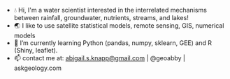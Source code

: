 - :droplet: Hi, I'm a water scientist interested in the interrelated mechanisms between rainfall, groundwater, nutrients, streams, and lakes!
- :earth_asia: I like to use satellite statistical models, remote sensing, GIS, numerical models
- 🌱 I’m currently learning Python (pandas, numpy, sklearn, GEE) and R (Shiny, leaflet). 
- 📫 contact me at: abigail.s.knapp@gmail.com | @geoabby | askgeology.com

<!---
askgeo/askgeo is a ✨ special ✨ repository because its `README.md` (this file) appears on your GitHub profile.
You can click the Preview link to take a look at your changes.
--->
